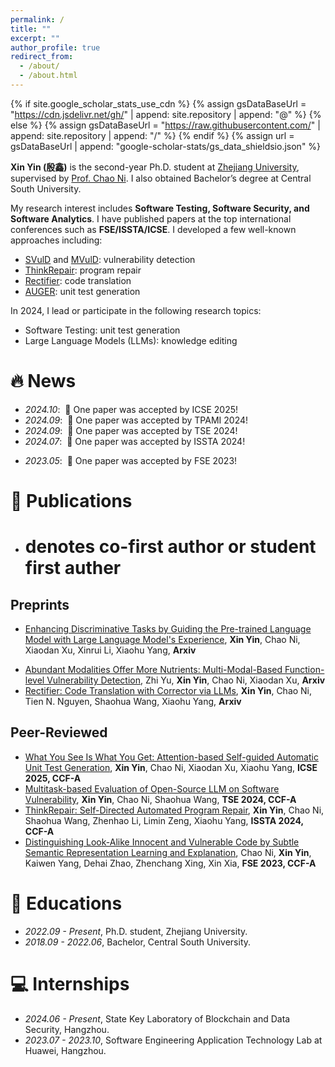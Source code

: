 ```yaml
---
permalink: /
title: ""
excerpt: ""
author_profile: true
redirect_from: 
  - /about/
  - /about.html
---
```


{% if site.google_scholar_stats_use_cdn %}
{% assign gsDataBaseUrl = "https://cdn.jsdelivr.net/gh/" | append: site.repository | append: "@" %}
{% else %}
{% assign gsDataBaseUrl = "https://raw.githubusercontent.com/" | append: site.repository | append: "/" %}
{% endif %}
{% assign url = gsDataBaseUrl | append: "google-scholar-stats/gs_data_shieldsio.json" %}

<span class='anchor' id='about-me'></span>

**Xin Yin (殷鑫)** is the second-year Ph.D. student at [Zhejiang University](https://www.zju.edu.cn/english/), supervised by [Prof. Chao Ni](https://jacknichao.github.io/). I also obtained Bachelor’s degree at Central South University. 

<!-- During my graduate study, I was lucky to collaborate with the CMU Speech Team led by [Prof. Shinji Watanabe](https://scholar.google.com/citations?user=U5xRA6QAAAAJ), and Audio Research Team at Zhejiang University. I was grateful to intern or collaborate at TikTok, Shanghai AI Lab, Tencent Seattle Lab, Alibaba Qwen, with [Yi Ren](https://github.com/RayeRen), [Jinglin Liu](https://github.com/MoonInTheRiver), [Chunlei Zhang](https://scholar.google.com/citations?user=NCKZGb0AAAAJ) and [Dong Yu](https://scholar.google.com/citations?user=tMY31_gAAAAJ). -->

<!-- My research interest includes neural machine translation and computer vision. I have published more than 100 papers at the top international AI conferences with total <a href='https://scholar.google.com/citations?user=DhtAFkwAAAAJ'>google scholar citations <strong><span id='total_cit'>260000+</span></strong></a> (You can also use google scholar badge <a href='https://scholar.google.com/citations?user=DhtAFkwAAAAJ'><img src="https://img.shields.io/endpoint?url={{ url | url_encode }}&logo=Google%20Scholar&labelColor=f6f6f6&color=9cf&style=flat&label=citations"></a>). -->

My research interest includes **Software Testing, Software Security, and Software Analytics**. I have published papers at the top international conferences such as **FSE/ISSTA/ICSE**. I developed a few well-known approaches including:
- [SVulD](https://github.com/vinci-grape/SVulD) and [MVulD](https://github.com/vinci-grape/MVulD): vulnerability detection
- [ThinkRepair](https://github.com/vinci-grape/ThinkRepair): program repair
- [Rectifier](https://github.com/vinci-grape/Rectifier): code translation
- [AUGER](https://github.com/vinci-grape/AUGER): unit test generation
<!-- - AudioGPT, UniAudio, Make-A-Voice: Multitask, Multilingual LLMs -->
<!-- - Make-An-Audio, GenerSpeech: Zero-shot text-guided synthesis -->
<!-- - FastDiff 1/2, ProDiff: AIGC diffusion models -->
<!-- - TranSpeech, and AV-TranSpeech: Multimodal Translation -->

In 2024, I lead or participate in the following research topics:
- Software Testing: unit test generation
- Large Language Models (LLMs): knowledge editing
<!-- - Diffusion models: Image/Audio/3D -->

# 🔥 News
<!-- - *2024.09*: &nbsp;🎉 One paper was accepted by APSEC 2024! -->
- *2024.10*: &nbsp;🎉 One paper was accepted by ICSE 2025!
- *2024.09*: &nbsp;🎉 One paper was accepted by TPAMI 2024!
- *2024.09*: &nbsp;🎉 One paper was accepted by TSE 2024!
- *2024.07*: &nbsp;🎉 One paper was accepted by ISSTA 2024!
<!-- - *2023.09*: &nbsp;🎉 One paper was accepted by EMNLP 2023! -->
- *2023.05*: &nbsp;🎉 One paper was accepted by FSE 2023! 
<!-- - *2023.03*: &nbsp;🎉 One paper was accepted by ICPC 2023! -->
<!-- - *2022.11*: &nbsp;🎉 One paper was accepted by ISPA 2022! -->

# 📝 Publications
* # denotes co-first author or student first auther

<!-- <div class='paper-box'><div class='paper-box-image'><div><div class="badge">CVPR 2016</div><img src='images/500x300.png' alt="sym" width="100%"></div></div>
<div class='paper-box-text' markdown="1">

[Deep Residual Learning for Image Recognition](https://openaccess.thecvf.com/content_cvpr_2016/papers/He_Deep_Residual_Learning_CVPR_2016_paper.pdf)

**Kaiming He**, Xiangyu Zhang, Shaoqing Ren, Jian Sun

[**Project**](https://scholar.google.com/citations?view_op=view_citation&hl=zh-CN&user=DhtAFkwAAAAJ&citation_for_view=DhtAFkwAAAAJ:ALROH1vI_8AC) <strong><span class='show_paper_citations' data='DhtAFkwAAAAJ:ALROH1vI_8AC'></span></strong>
- Lorem ipsum dolor sit amet, consectetur adipiscing elit. Vivamus ornare aliquet ipsum, ac tempus justo dapibus sit amet. 
</div>
</div> -->
## Preprints
- [Enhancing Discriminative Tasks by Guiding the Pre-trained Language Model with Large Language Model's Experience](https://arxiv.org/pdf/2408.08553), **Xin Yin**, Chao Ni, Xiaodan Xu, Xinrui Li, Xiaohu Yang, **Arxiv**
<!-- - [Learning-based Models for Vulnerability Detection: An Extensive Study](https://arxiv.org/pdf/2408.07526), Chao Ni, Liyu Shen, Xiaodan Xu, **Xin Yin**, Shaohua Wang, **Arxiv** -->
- [Abundant Modalities Offer More Nutrients: Multi-Modal-Based Function-level Vulnerability Detection](), Zhi Yu, **Xin Yin**, Chao Ni, Xiaodan Xu, **Arxiv**
- [Rectifier: Code Translation with Corrector via LLMs](https://arxiv.org/pdf/2407.07472), **Xin Yin**, Chao Ni, Tien N. Nguyen, Shaohua Wang, Xiaohu Yang, **Arxiv**
<!-- - [Pros and Cons! Evaluating ChatGPT on Software Vulnerability](https://arxiv.org/pdf/2404.03994), **Xin Yin**, **Arxiv** -->

## Peer-Reviewed
<!-- - [Automatic Commit Range Identification of Untagged Version](), Yan Zhu, Lingfeng Bao, Chengjie Chen, Lexiao Zhang, **Xin Yin**, Chao Ni, **APSEC 2024, CCF-C** -->
- [What You See Is What You Get: Attention-based Self-guided Automatic Unit Test Generation](), **Xin Yin**, Chao Ni, Xiaodan Xu, Xiaohu Yang, **ICSE 2025, CCF-A**
- [Multitask-based Evaluation of Open-Source LLM on Software Vulnerability](https://arxiv.org/pdf/2404.02056), **Xin Yin**, Chao Ni, Shaohua Wang, **TSE 2024, CCF-A**
- [ThinkRepair: Self-Directed Automated Program Repair](https://arxiv.org/pdf/2407.20898), **Xin Yin**, Chao Ni, Shaohua Wang, Zhenhao Li, Limin Zeng, Xiaohu Yang, **ISSTA 2024, CCF-A**
- [Distinguishing Look-Alike Innocent and Vulnerable Code by Subtle Semantic Representation Learning and Explanation](https://arxiv.org/pdf/2308.11237), Chao Ni, **Xin Yin**, Kaiwen Yang, Dehai Zhao, Zhenchang Xing, Xin Xia, **FSE 2023, CCF-A**
<!-- - [FVA: Assessing Function-Level Vulnerability by Integrating Flow-Sensitive Structure and Code Statement Semantic](https://ieeexplore.ieee.org/abstract/document/10174072), Chao Ni, Liyu Shen, Wei Wang, Xiang Chen, **Xin Yin**, Lexiao Zhang, **ICPC 2023, CCF-B** -->
<!-- - [Spatio-temporal aware knowledge graph embedding for recommender systems](https://ieeexplore.ieee.org/abstract/document/10070740), Liu Yang, **Xin Yin**, Jun Long, Tingxuan Chen, Jie Zhao, Wenti Huang, **ISPA 2022, CCF-C** -->

<!-- # 🎖 Honors and Awards
- *2021.10* Lorem ipsum dolor sit amet, consectetur adipiscing elit. Vivamus ornare aliquet ipsum, ac tempus justo dapibus sit amet. 
- *2021.09* Lorem ipsum dolor sit amet, consectetur adipiscing elit. Vivamus ornare aliquet ipsum, ac tempus justo dapibus sit amet.  -->

# 📖 Educations
- *2022.09 - Present*, Ph.D. student, Zhejiang University. 
- *2018.09 - 2022.06*, Bachelor, Central South University. 

<!-- # 💬 Invited Talks
- *2021.06*, Lorem ipsum dolor sit amet, consectetur adipiscing elit. Vivamus ornare aliquet ipsum, ac tempus justo dapibus sit amet. 
- *2021.03*, Lorem ipsum dolor sit amet, consectetur adipiscing elit. Vivamus ornare aliquet ipsum, ac tempus justo dapibus sit amet.  \| [\[video\]](https://github.com/) -->

# 💻 Internships
- *2024.06 - Present*, State Key Laboratory of Blockchain and Data Security, Hangzhou.
- *2023.07 - 2023.10*, Software Engineering Application Technology Lab at Huawei, Hangzhou.
